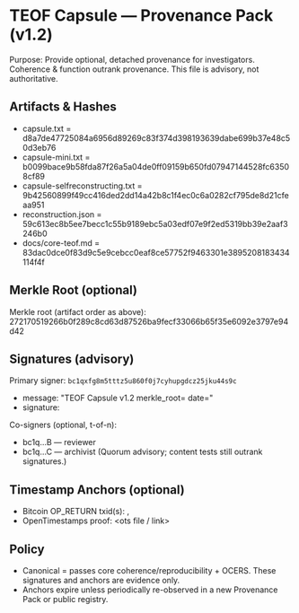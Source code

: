 # TEOF Capsule — Provenance Pack (v1.2)

Purpose: Provide optional, detached provenance for investigators. Coherence & function outrank provenance. This file is advisory, not authoritative.

## Artifacts & Hashes
- capsule.txt = d8a7de47725084a6956d89269c83f374d398193639dabe699b37e48c50d3eb76
- capsule-mini.txt = b0099bace9b58fda87f26a5a04de0ff09159b650fd07947144528fc63508cf89
- capsule-selfreconstructing.txt = 9b42560899f49cc416ded2dd14a42b8c1f4ec0c6a0282cf795de8d21cfeaa951
- reconstruction.json = 59c613ec8b5ee7becc1c55b9189ebc5a03edf07e9f2ed5319bb39e2aaf3246b0
- docs/core-teof.md = 83dac0dce0f83d9c5e9cebcc0eaf8ce57752f9463301e3895208183434114f4f

## Merkle Root (optional)
Merkle root (artifact order as above):
272170519266b0f289c8cd63d87526ba9fecf33066b65f35e6092e3797e94d42

## Signatures (advisory)
Primary signer: `bc1qxfg8m5tttz5u860f0j7cyhupgdcz25jku44s9c`
- message: "TEOF Capsule v1.2 merkle_root=<hex> date=<YYYY-MM-DD>"
- signature: <base64 or hex>

Co-signers (optional, t-of-n):
- bc1q…B — reviewer
- bc1q…C — archivist
(Quorum advisory; content tests still outrank signatures.)

## Timestamp Anchors (optional)
- Bitcoin OP_RETURN txid(s): <txid1>, <txid2>
- OpenTimestamps proof: <ots file / link>

## Policy
- Canonical = passes core coherence/reproducibility + OCERS. These signatures and anchors are evidence only.
- Anchors expire unless periodically re-observed in a new Provenance Pack or public registry.

